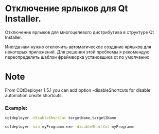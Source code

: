 # Отключение ярлыков для Qt Installer.

 Отключение ярлыков для многоцелевого дистрибутива в структуре Qt Installer.

Иногда нам нужно отключить автоматическое создание ярлыков для некоторых приложений.
Для решения этой проблемы я рекомендую переопределить шаблон фреймворка установщика qt по умолчанию.

# Note 
From CQtDeployer 1.5.1 you can add option -disableShortcuts for disable automation create shortcuts.

### Example: 

```bash 
cqtdeployer -disableShortCut targetName,target2Name
```

```bash
cqtdeployer -bin myProgramm.exe -disableShortCut myProgramm
```
